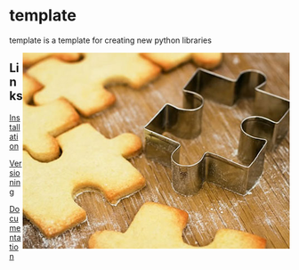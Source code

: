 # template
template is a template for creating new python libraries

<img align="right" src="docs/pictures/jigsaw.jpg" height="352" width="480">



Links
-----
[Installation](docs/md/installation.md)

[Versioning](docs/md/versioning.md)

[Documentation](docs/md/documentation.md)